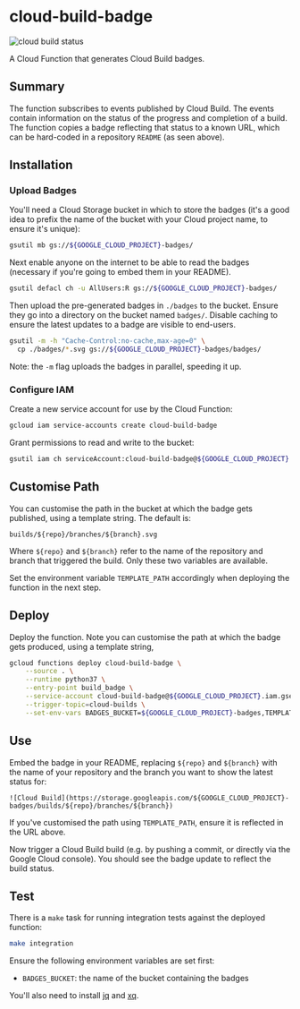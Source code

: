 # cloud-build-badge

![cloud build status](https://storage.googleapis.com/louis-garman-ci-badges/builds/cloud-build-badge/branches/master.svg)

A Cloud Function that generates Cloud Build badges.

## Summary

The function subscribes to events published by Cloud Build. The events contain information on the status of the progress and completion of a build. The function copies a badge reflecting that status to a known URL, which can be hard-coded in a repository `README` (as seen above).

## Installation

### Upload Badges

You'll need a Cloud Storage bucket in which to store the badges (it's a good idea to prefix the name of the bucket with your Cloud project name, to ensure it's unique):

```bash
gsutil mb gs://${GOOGLE_CLOUD_PROJECT}-badges/
```

Next enable anyone on the internet to be able to read the badges (necessary if you're going to embed them in your README).

```bash
gsutil defacl ch -u AllUsers:R gs://${GOOGLE_CLOUD_PROJECT}-badges/
```

Then upload the pre-generated badges in `./badges` to the bucket. Ensure they go into a directory on the bucket named `badges/`. Disable caching to ensure the latest updates to a badge are visible to end-users.

```bash
gsutil -m -h "Cache-Control:no-cache,max-age=0" \
  cp ./badges/*.svg gs://${GOOGLE_CLOUD_PROJECT}-badges/badges/
```

Note: the `-m` flag uploads the badges in parallel, speeding it up.

### Configure IAM

Create a new service account for use by the Cloud Function:

```bash
gcloud iam service-accounts create cloud-build-badge
```

Grant permissions to read and write to the bucket:

```bash
gsutil iam ch serviceAccount:cloud-build-badge@${GOOGLE_CLOUD_PROJECT}.iam.gserviceaccount.com:legacyBucketReader,legacyObjectReader,legacyBucketWriter gs://${GOOGLE_CLOUD_PROJECT}-badges/
```

## Customise Path

You can customise the path in the bucket at which the badge gets published, using a template string. The default is:

`builds/${repo}/branches/${branch}.svg`

Where `${repo}` and `${branch}` refer to the name of the repository and branch that triggered the build. Only these two variables are available.

Set the environment variable `TEMPLATE_PATH` accordingly when deploying the function in the next step.

## Deploy

Deploy the function. Note you can customise the path at which the badge gets produced, using a template string,

```bash
gcloud functions deploy cloud-build-badge \
    --source . \
    --runtime python37 \
    --entry-point build_badge \
    --service-account cloud-build-badge@${GOOGLE_CLOUD_PROJECT}.iam.gserviceaccount.com \
    --trigger-topic=cloud-builds \
    --set-env-vars BADGES_BUCKET=${GOOGLE_CLOUD_PROJECT}-badges,TEMPLATE_PATH='builds/${repo}/branches/${branch}.svg'
```

## Use

Embed the badge in your README, replacing `${repo}` and `${branch}` with the name of your repository and the branch you want to show the latest status for:

```
![Cloud Build](https://storage.googleapis.com/${GOOGLE_CLOUD_PROJECT}-badges/builds/${repo}/branches/${branch})
```

If you've customised the path using `TEMPLATE_PATH`, ensure it is reflected in the URL above.

Now trigger a Cloud Build build (e.g. by pushing a commit, or directly via the Google Cloud console). You should see the badge update to reflect the build status.

## Test

There is a `make` task for running integration tests against the deployed function:

```bash
make integration
```

Ensure the following environment variables are set first:

* `BADGES_BUCKET`: the name of the bucket containing the badges

You'll also need to install [jq](https://stedolan.github.io/jq/) and [xq](https://github.com/jeffbr13/xq).

